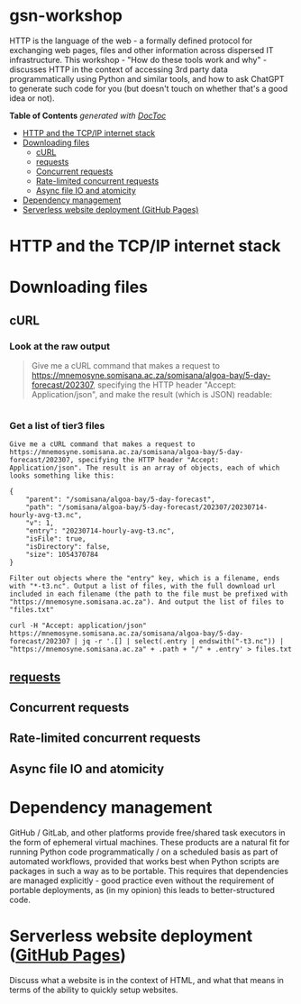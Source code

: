 # gsn-workshop
HTTP is the language of the web - a formally defined protocol for exchanging web pages, files and other information across dispersed IT infrastructure. This workshop - "How do these tools work and why" - discusses HTTP in the context of accessing 3rd party data programmatically using Python and similar tools, and how to ask ChatGPT to generate such code for you (but doesn't touch on whether that's a good idea or not).


<!-- START doctoc generated TOC please keep comment here to allow auto update -->
<!-- DON'T EDIT THIS SECTION, INSTEAD RE-RUN doctoc TO UPDATE -->
**Table of Contents**  *generated with [DocToc](https://github.com/thlorenz/doctoc)*

- [HTTP and the TCP/IP internet stack](#http-and-the-tcpip-internet-stack)
- [Downloading files](#downloading-files)
  - [cURL](#curl)
  - [requests](#requests)
  - [Concurrent requests](#concurrent-requests)
  - [Rate-limited concurrent requests](#rate-limited-concurrent-requests)
  - [Async file IO and atomicity](#async-file-io-and-atomicity)
- [Dependency management](#dependency-management)
- [Serverless website deployment (GitHub Pages)](#serverless-website-deployment-github-pages)

<!-- END doctoc generated TOC please keep comment here to allow auto update -->



# HTTP and the TCP/IP internet stack

# Downloading files

## cURL

### Look at the raw output
> Give me a cURL command that makes a request to https://mnemosyne.somisana.ac.za/somisana/algoa-bay/5-day-forecast/202307, specifying the HTTP header "Accept: Application/json", and make the result (which is JSON) readable:

```sh
```

### Get a list of tier3 files 

```
Give me a cURL command that makes a request to https://mnemosyne.somisana.ac.za/somisana/algoa-bay/5-day-forecast/202307, specifying the HTTP header "Accept: Application/json". The result is an array of objects, each of which looks something like this:

{
    "parent": "/somisana/algoa-bay/5-day-forecast",
    "path": "/somisana/algoa-bay/5-day-forecast/202307/20230714-hourly-avg-t3.nc",
    "v": 1,
    "entry": "20230714-hourly-avg-t3.nc",
    "isFile": true,
    "isDirectory": false,
    "size": 1054370784
}

Filter out objects where the "entry" key, which is a filename, ends with "*-t3.nc". Output a list of files, with the full download url included in each filename (the path to the file must be prefixed with "https://mnemosyne.somisana.ac.za"). And output the list of files to "files.txt"

curl -H "Accept: application/json" https://mnemosyne.somisana.ac.za/somisana/algoa-bay/5-day-forecast/202307 | jq -r '.[] | select(.entry | endswith("-t3.nc")) | "https://mnemosyne.somisana.ac.za" + .path + "/" + .entry' > files.txt

```
## [requests](https://pypi.org/project/requests/)

## Concurrent requests

## Rate-limited concurrent requests

## Async file IO and atomicity

# Dependency management
GitHub / GitLab, and other platforms provide free/shared task executors in the form of ephemeral virtual machines. These products are a natural fit for running Python code programmatically / on a scheduled basis as part of automated workflows, provided that works best when Python scripts are packages in such a way as to be portable. This requires that dependencies are managed explicitly - good practice even without the requirement of portable deployments, as (in my opinion) this leads to better-structured code.
 
# Serverless website deployment ([GitHub Pages](https://pages.github.com/))
Discuss what a website is in the context of HTML, and what that means in terms of the ability to quickly setup websites.